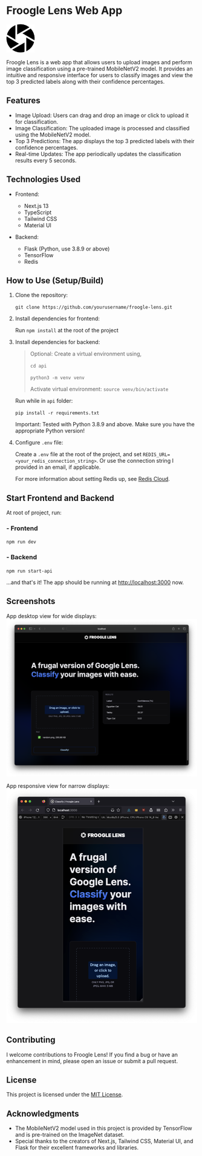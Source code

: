 # Froogle Lens Web App

<img src="public/froogle-logo.svg" width="75" />

Froogle Lens is a web app that allows users to upload images and perform image classification using a pre-trained MobileNetV2 model. It provides an intuitive and responsive interface for users to classify images and view the top 3 predicted labels along with their confidence percentages.

## Features

- Image Upload: Users can drag and drop an image or click to upload it for classification.
- Image Classification: The uploaded image is processed and classified using the MobileNetV2 model.
- Top 3 Predictions: The app displays the top 3 predicted labels with their confidence percentages.
- Real-time Updates: The app periodically updates the classification results every 5 seconds.

## Technologies Used

- Frontend:

  - Next.js 13
  - TypeScript
  - Tailwind CSS
  - Material UI

- Backend:
  - Flask (Python, use 3.8.9 or above)
  - TensorFlow
  - Redis

## How to Use (Setup/Build)

1. Clone the repository:

   `git clone https://github.com/yourusername/froogle-lens.git`

2. Install dependencies for frontend:

   Run `npm install` at the root of the project

3. Install dependencies for backend:

   > Optional: Create a virtual environment using,
   >
   > `cd api`
   >
   > `python3 -m venv venv`
   >
   > Activate virtual environment: `source venv/bin/activate`

   Run while in `api` folder:

   `pip install -r requirements.txt`

   Important: Tested with Python 3.8.9 and above. Make sure you have the appropriate Python version!

4. Configure `.env` file:

   Create a `.env` file at the root of the project, and set `REDIS_URL=<your_redis_connection_string>`.
   Or use the connection string I provided in an email, if applicable.

   For more information about setting Redis up, see [Redis Cloud](https://app.redislabs.com/).

## Start Frontend and Backend

At root of project, run:

### - Frontend

`npm run dev`

### - Backend

`npm run start-api`

...and that's it! The app should be running at [http://localhost:3000](http://localhost:3000) now.

## Screenshots

App desktop view for wide displays:
<img src="public/View-1.png" alt="Screenshot of app"/>

App responsive view for narrow displays:
<img src="public/View-2.png" alt="Screenshot of app"/>

## Contributing

I welcome contributions to Froogle Lens! If you find a bug or have an enhancement in mind, please open an issue or submit a pull request.

## License

This project is licensed under the [MIT License](LICENSE.md).

## Acknowledgments

- The MobileNetV2 model used in this project is provided by TensorFlow and is pre-trained on the ImageNet dataset.
- Special thanks to the creators of Next.js, Tailwind CSS, Material UI, and Flask for their excellent frameworks and libraries.
